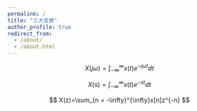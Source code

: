 ```yaml
---
permalink: /
title: "三大变换"
author_profile: true
redirect_from: 
  - /about/
  - /about.html
---
```



$$
X(j\omega)=\int_{-\infty}^{\infty}x(t)e^{-j\omega t}dt
$$

$$
X(s)=\int_{-\infty}^{\infty}x(t)e^{-st}dt
$$

$$
X(z)=\sum_{n = -\infty}^{\infty}x[n]z^{-n}
$$
